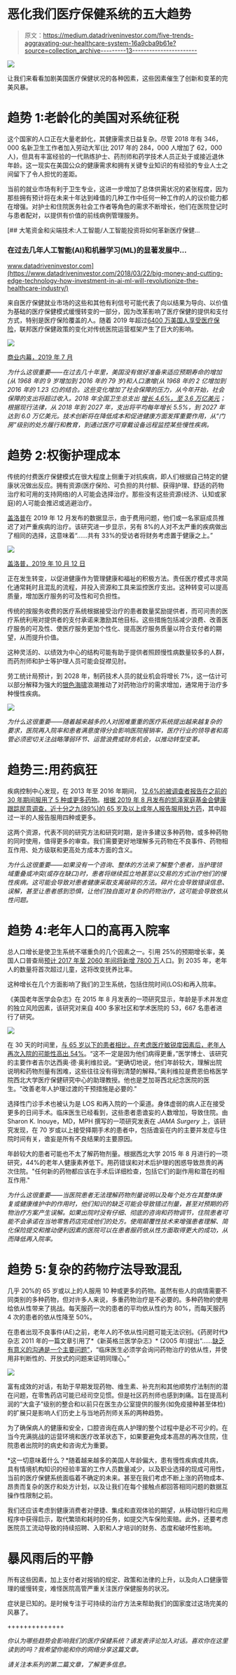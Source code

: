 # 恶化我们医疗保健系统的五大趋势

> 原文：<https://medium.datadriveninvestor.com/five-trends-aggravating-our-healthcare-system-16a9cba9b61e?source=collection_archive---------13----------------------->

![](img/7bf29113ef50cd66cf6127bf821ba212.png)

让我们来看看加剧美国医疗保健状况的各种因素，这些因素催生了创新和变革的完美风暴。

# 趋势 1:老龄化的美国对系统征税

这个国家的人口正在大量老龄化，其健康需求日益复杂。尽管 2018 年有 346，000 名新卫生工作者加入劳动大军(比 2017 年的 284，000 人增加了 62，000 人)，但具有丰富经验的一代熟练护士、药剂师和药学技术人员正处于或接近退休年龄。这一现实在美国公众的健康需求和拥有关键专业知识的有经验的专业人士之间留下了令人担忧的差距。

当前的就业市场有利于卫生专业，这进一步增加了总体供需状况的紧张程度，因为那些拥有预计将在未来十年达到峰值的几种工作中任何一种工作的人的议价能力都在增强。对护士和住院医务社会工作者等角色的需求不断增长，他们在医院登记时与患者配对，以提供有价值的前线病例管理服务。

[](https://www.datadriveninvestor.com/2018/03/22/big-money-and-cutting-edge-technology-how-investment-in-ai-ml-will-revolutionize-the-healthcare-industry/) [## 大笔资金和尖端技术:人工智能/人工智能投资将如何革新医疗保健…

### 在过去几年人工智能(AI)和机器学习(ML)的显著发展中…

www.datadriveninvestor.com](https://www.datadriveninvestor.com/2018/03/22/big-money-and-cutting-edge-technology-how-investment-in-ai-ml-will-revolutionize-the-healthcare-industry/) 

来自医疗保健就业市场的这些和其他有利信号可能代表了向以结果为导向、以价值为基础的医疗保健模式缓慢转变的一部分，因为改革影响了医疗保健的提供和支付方式，特别是医疗保险覆盖的人。随着 2019 年超过[6400 万美国人享受医疗保险](https://www.kff.org/medicare/issue-brief/an-overview-of-medicare/)，联邦医疗保健政策的变化对传统医院运营框架产生了巨大的影响。

![](img/f690fdbbd168697c97962fef5aea4dfa.png)

[商业内幕，2019 年 7 月](https://www.businessinsider.com/aging-population-healthcare)

*为什么这很重要——在过去几十年里，美国没有做好准备来适应预期寿命的增加(从 1968 年的 9 岁增加到 2016 年的 79 岁)和人口激增(从 1968 年的 2 亿增加到 2016 年的 1.23 亿)的结合。这些变化增加了社会保障的压力，从今年开始，社会保障的支出将超过收入。2018 年全国卫生总支出* [*增长 4.6%，至 3.6 万亿美元*](https://www.cms.gov/Research-Statistics-Data-and-Systems/Statistics-Trends-and-Reports/NationalHealthExpendData/NHE-Fact-Sheet)*；根据现行法律，从 2018 年到 2027 年，支出将平均每年增长 5.5%，到 2027 年达到 6.0 万亿美元。技术创新将在降低成本和促进健康方面发挥重要作用，从“门房”级别的处方履行和教育，到通过医疗可穿戴设备远程监控某些慢性疾病。*

# 趋势 2:权衡护理成本

传统的付费医疗保健模式在很大程度上侧重于对抗疾病，即人们根据自己特定的健康状况做出反应。拥有资源(医疗保险、可负担的共付额、获得护理、舒适的药物治疗和可用的支持网络)的人可能会选择治疗。那些没有这些资源(经济、认知或家庭)的人可能会推迟或逃避治疗。

[盖洛普](https://www.washingtonpost.com/business/2019/12/10/stunning-indictment-us-health-care-system-one-chart/)在 2019 年 12 月发布的数据显示，由于费用问题，他们或一名家庭成员推迟了对严重疾病的治疗。该研究进一步显示，另有 8%的人对不太严重的疾病做出了相同的选择，这意味着“……共有 33%的受访者将财务考虑置于健康之上。”

![](img/7f982f3ea2cb6aebef621283316392c5.png)

[盖洛普，2019 年 10 月 12 日](https://news.gallup.com/poll/269138/americans-delaying-medical-treatment-due-cost.aspx)

正在发生转变，以促进健康作为管理健康和福祉的积极方法。责任医疗模式寻求简化通常耗时且混乱的流程，并投入资源和工具来监控医疗支出。这种转变可以提高质量，增加医疗服务的可及性和可负担性。

传统的按服务收费的医疗系统根据接受治疗的患者数量奖励提供者，而可问责的医疗系统利用对提供者的支付承诺来激励其他目标。这些措施包括减少浪费、改善医疗服务的可及性、使医疗服务更加个性化、提高医疗服务质量以符合支付者的期望，从而提升价值。

这种灵活的、以绩效为中心的结构可能有助于提供者照顾慢性病数量较多的人群，而药剂师和护士等护理人员可能会捉襟见肘。

劳工统计局预计，到 2028 年，制药技术人员的就业机会将增长 7%，这一估计可以部分解释为强大的[银色海啸](https://www.healthcareitnews.com/news/silver-tsunami-coming-healthcare-time-prepare)浪潮推动了对药物治疗的需求增加，通常用于治疗多种慢性疾病。

![](img/8484c7b4474d122b458da7ed13b67aaf.png)

*为什么这很重要——随着越来越多的人对困难重重的医疗系统提出越来越复杂的要求，医院再入院率和患者满意度得分会影响医院报销率，医疗行业的领导者和高管必须密切关注战略薄弱环节、运营浪费或财务机会，以推动转型变革。*

# 趋势三:用药疯狂

疾病控制中心发现，在 2013 年至 2016 年期间， [12.6%的被调查者报告在之前的 30 年期间服用了 5 种或更多药物](https://www.cdc.gov/nchs/fastats/drug-use-therapeutic.htm)。[根据 2019 年 8 月发布的凯泽家庭基金会健康跟踪民意调查，近十分之九(89%)的 65 岁及以上成年人报告服用处方药](https://www.kff.org/health-reform/issue-brief/data-note-prescription-drugs-and-older-adults/)，其中超过一半的人报告服用四种或更多。

这两个资源，代表不同的研究方法和研究时期，是许多建议多种药物，或多种药物的同时使用，值得更多的审查。我们需要更好地理解多元药物在不良事件、药物相互作用、处方级联和更高处方成本方面的含义。

*为什么这很重要——如果没有一个咨询、整体的方法来了解整个患者，当护理领域重叠或冲突(或存在缺口)时，患者将继续孤立地甚至以交易的方式治疗他们的慢性疾病。这可能会导致对患者健康采取支离破碎的方法。碎片化会导致错误信息、误解，甚至让患者感到恐惧，让他们独自面对复杂的药物治疗，这可能会导致依从性问题。*

# 趋势 4:老年人口的高再入院率

总人口增长是使卫生系统不堪重负的几个因素之一。引用 25%的预期增长率，美国人口普查局[预计 2017 年至 2060 年间将新增 7800 万](https://www.census.gov/content/dam/Census/newsroom/press-kits/2018/jsm/jsm-presentation-pop-projections.pdf)人口。到 2035 年，老年人的数量将首次超过儿童，这将改变抚养比率。

这种增长在几个方面影响了我们的卫生系统，包括住院时间(LOS)和再入院率。

《美国老年医学会杂志》在 2015 年 8 月发表的一项研究显示，年龄是手术并发症的独立风险因素，该研究对来自 400 多家社区和学术医院的 53，667 名患者进行了研究。

![](img/424b9b1b8ea73e327b86a2f83a3ab669.png)

在 30 天的时间里，[与 65 岁以下的患者相比，在考虑医疗敏锐度因素后，老年人再次入院的可能性高出 54%](https://www.reliasmedia.com/articles/136491-growing-number-of-elderly-brings-issues-with-los-readmissions)。“这不一定是因为他们病得更重，”医学博士、该研究的主要作者吉尔达西奥·德·奥利维拉说。“更确切地说，他们年龄较大，理解出院说明和药物剂量有困难，这些往往没有得到清楚的解释。”奥利维拉是费恩伯格医学院西北大学医疗保健研究中心的助理教授。他也是芝加哥西北纪念医院的医生。"改善老年人护理过渡的干预措施是必要的."

选择性门诊手术也被认为是 LOS 和再入院的一个渠道。身体虚弱的病人正在接受更多的日间手术。临床医生已经看到，这些患者患谵妄的人数增加，导致住院。由 Sharon K. Inouye，MD，MPH 撰写的一项研究发表在 *JAMA Surgery* 上，该研究发现，在 70 岁或以上接受择期手术的患者中，包括谵妄在内的主要并发症与住院时间有关，谵妄是所有不良结果的主要原因。

年龄较大的患者可能也不太了解药物剂量。根据西北大学 2015 年 8 月进行的一项研究，44%的老年人健康素养低下。用药错误和对术后护理的困惑导致昂贵的再次住院。"任何新的药物都应该在手术后详细检查，包括它们的副作用和潜在的相互作用."

*为什么这很重要——当医院患者无法理解药物剂量说明以及每个处方在其整体康复或健康维护中的作用时，他们知识的缺乏可能会导致错过剂量，甚至对预期的药物治疗方案产生误解。如果出院时没有仔细、彻底的咨询和药物调节，住院患者可能不会承诺在当地零售药店完成他们的处方。使用颠覆性技术来增强患者理解、简化保险提交和推动便利因素的医院可以在患者服药依从性方面取得更大的成功，从而降低再入院率。*

# 趋势 5:复杂的药物疗法导致混乱

几乎 20%的 65 岁或以上的人服用 10 种或更多的药物。虽然有些人的病情需要不同类别的多种药物，但对许多人来说，多重药物治疗是不必要的。多种药物的使用给依从性带来了挑战。每天服药一次的患者的平均依从性约为 80%，而每天服药 4 次的患者的依从性降至 50%。

在患者出现不良事件(AE)之前，老年人的不依从性问题可能无法识别。《药房时代》杂志 2011 年的一篇文章引用了*《新英格兰医学杂志》* (2005 年)提出“……[缺乏有意义的沟通是一个主要问题”](https://www.pharmacytimes.com/publications/issue/2011/january2011/specialty-0111)，“临床医生必须学会询问药物治疗的依从性，并使用非判断性的、开放式的问题来证明同理心。”

![](img/be7ed8e4b119e758a7f976ce62a4e7b3.png)

富有成效的对话，有助于早期发现药物、维生素、补充剂和其他顺势疗法制剂的潜在问题，在零售药店可能已经司空见惯。但是社区药剂师也感到刺痛。旨在提高利润的“大盒子”级别的整合和以前只在医生办公室提供的服务(如免疫接种甚至体检)的扩展只是影响人们历史上与当地药剂师关系的两种趋势。

为了确保病人的健康和安全，口腔咨询在病人护理的整个过程中是必不可少的。在当今充满挑战的运营环境和医疗改革状态下，如果要避免成本高昂的再次住院，住院患者出院时的病史和咨询尤为重要。

*这一切意味着什么？*随着越来越多的美国人年龄偏大，患有慢性疾病或共病，具有情境机构知识的经验丰富的工作人员数量减少，以及职业选择的现成可用性，当前的医疗保健系统面临着不确定的未来。甚至在我们考虑不断上涨的药物成本、昂贵而复杂的医疗和处方计划，以及让我们在每个接触点都回答相同问题的数据互操作性限制之前。

我们还应该考虑到健康消费者对便捷、集成和直观体验的期望，从移动银行和应用程序中获得启示，取代繁琐和耗时的任务，如提交汽车保险索赔。此外，还要考虑医院员工流动导致的持续招聘、入职和人才培训的财务、态度和破坏性影响。

# 暴风雨后的平静

所有这些因素，加上支付者对报销的规定、政策和法律的上升，以及向人口健康管理的缓慢转变，难怪医院高管严重关注医疗保健服务的状况。

症状是已知的。是时候专注于可持续的治疗方法来帮助我们的国家度过这场完美的风暴了。

++++++++++++++

*你认为哪些趋势会影响我们的医疗保健系统？请发表评论加入对话。喜欢你在这里读到的吗？我希望你能和你的网络分享这篇文章。*

*请关注本系列的第二篇文章，了解更多信息。*